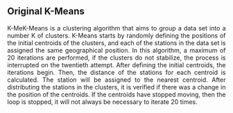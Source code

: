 ## Original K-Means
<p align="justify"> K-MeK-Means is a clustering algorithm that aims to group a data set into a number K of clusters. K-Means starts by randomly defining the positions of the initial centroids of the clusters, and each of the stations in the data set is assigned the same geographical position. In this algorithm, a maximum of 20 iterations are performed, if the clusters do not stabilize, the process is interrupted on the twentieth attempt. After defining the initial centroids, the iterations begin. Then, the distance of the stations for each centroid is calculated. The station will be assigned to the nearest centroid. After distributing the stations in the clusters, it is verified if there was a change in the position of the centroids. If the centroids have stopped moving, then the loop is stopped, it will not always be necessary to iterate 20 times.
